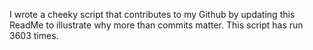 I wrote a cheeky script that contributes to my Github by updating this ReadMe to illustrate why more than commits matter. This script has run 3603 times.